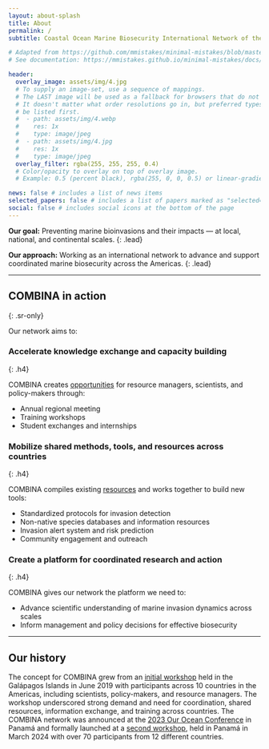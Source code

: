 ```yaml
---
layout: about-splash
title: About
permalink: /
subtitle: Coastal Ocean Marine Biosecurity International Network of the Americas

# Adapted from https://github.com/mmistakes/minimal-mistakes/blob/master/_includes/page__hero.html
# See documentation: https://mmistakes.github.io/minimal-mistakes/docs/layouts/#header-overlay

header:
  overlay_image: assets/img/4.jpg
  # To supply an image-set, use a sequence of mappings.
  # The LAST image will be used as a fallback for browsers that do not support CSS image-set.
  # It doesn't matter what order resolutions go in, but preferred types should
  # be listed first.
  #  - path: assets/img/4.webp
  #    res: 1x
  #    type: image/jpeg
  #  - path: assets/img/4.jpg
  #    res: 1x
  #    type: image/jpeg
  overlay_filter: rgba(255, 255, 255, 0.4)
  # Color/opacity to overlay on top of overlay image.
  # Example: 0.5 (percent black), rgba(255, 0, 0, 0.5) or linear-gradient.

news: false # includes a list of news items
selected_papers: false # includes a list of papers marked as "selected={true}"
social: false # includes social icons at the bottom of the page
---
```


**Our goal:** Preventing marine bioinvasions and their impacts — at local, national, and continental scales.
{: .lead}

**Our approach:** Working as an international network to advance and support coordinated marine biosecurity across the Americas.
{: .lead}

---
<!-- prettier-ignore-start -->
## COMBINA in action
{: .sr-only}
<!-- prettier-ignore-end -->

Our network aims to:

<!-- prettier-ignore-start -->
### Accelerate knowledge exchange and capacity building
{: .h4}
<!-- prettier-ignore-end -->

COMBINA creates [opportunities](/opportunities) for resource managers, scientists, and policy-makers through:

- Annual regional meeting
- Training workshops
- Student exchanges and internships

<!-- prettier-ignore-start -->
### Mobilize shared methods, tools, and resources across countries
{: .h4}
<!-- prettier-ignore-end -->

COMBINA compiles existing [resources](/resources) and works together to build new tools:

- Standardized protocols for invasion detection
- Non-native species databases and information resources
- Invasion alert system and risk prediction
- Community engagement and outreach

<!-- prettier-ignore-start -->
### Create a platform for coordinated research and action
{: .h4}
<!-- prettier-ignore-end -->

COMBINA gives our network the platform we need to:

- Advance scientific understanding of marine invasion dynamics across scales
- Inform management and policy decisions for effective biosecurity

---

## Our history

The concept for COMBINA grew from an [initial workshop](/assets/pdf/Informe-Final_Galapagos-2019-Invasions-Workshop.pdf) held in the Galápagos Islands in June 2019 with participants across 10 countries in the Americas, including scientists, policy-makers, and resource managers. The workshop underscored strong demand and need for coordination, shared resources, information exchange, and training across countries. The COMBINA network was announced at the [2023 Our Ocean Conference](http://ouroceanpanama2023.gob.pa/) in Panamá and formally launched at a [second workshop](https://stri.si.edu/story/combina), held in Panamá in March 2024 with over 70 participants from 12 different countries.
